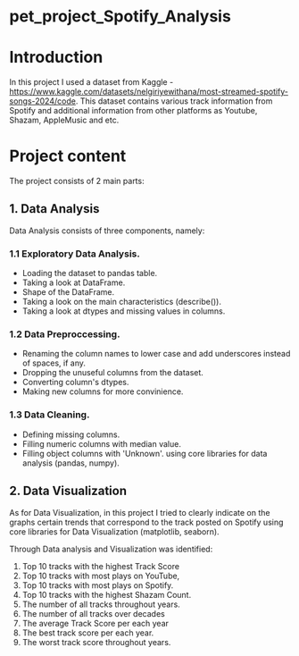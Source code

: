 # pet_project_Spotify_Analysis

# Introduction
In this project I used a dataset from Kaggle - https://www.kaggle.com/datasets/nelgiriyewithana/most-streamed-spotify-songs-2024/code.
This dataset contains various track information from Spotify and additional information from other platforms as Youtube, Shazam, AppleMusic and etc.

# Project content
The project consists of 2 main parts:

## 1. Data Analysis
Data Analysis consists of three components, namely:
### 1.1 Exploratory Data Analysis.
- Loading the dataset to pandas table.
- Taking a look at DataFrame.
- Shape of the DataFrame.
- Taking a look on the main characteristics (describe()).
- Taking a look at dtypes and missing values in columns.
### 1.2 Data Preproccessing.
- Renaming the column names to lower case and add underscores instead of spaces, if any.
- Dropping the unuseful columns from the dataset.
- Converting column's dtypes.
- Making new columns for more convinience.
### 1.3 Data Cleaning.
- Defining missing columns.
- Filling numeric columns with median value.
- Filling object columns with 'Unknown'.
using core libraries for data analysis (pandas, numpy).

## 2. Data Visualization
As for Data Visualization, in this project I tried to clearly indicate on the graphs certain trends that correspond to the track posted on Spotify using core libraries for Data Visualization (matplotlib, seaborn).

Through Data analysis and Visualization was identified:
1) Top 10 tracks with the highest Track Score
2) Top 10 tracks with most plays on YouTube,
3) Top 10 tracks with most plays on Spotify.
4) Top 10 tracks with the highest Shazam Count.
5) The number of all tracks throughout years.
6) The number of all tracks over decades
7) The average Track Score per each year
8) The best track score per each year.
9) The worst track score throughout years.

